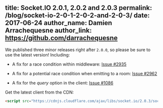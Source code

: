 title: Socket.IO 2.0.1, 2.0.2 and 2.0.3
permalink: /blog/socket-io-2-0-1-2-0-2-and-2-0-3/
date: 2017-06-24
author_name: Damien Arrachequesne
author_link: https://github.com/darrachequesne
---

We published three minor releases right after `2.0.0`, so please be sure to use the latest version! Including:

- A fix for a race condition within middleware: [Issue #2935](https://github.com/socketio/socket.io/issues/2935)

- A fix for a potential race condition when emitting to a room: [Issue #2962](https://github.com/socketio/socket.io/issues/2962)

- A fix for the *query* option in the client: [Issue #1086](https://github.com/socketio/socket.io-client/issues/1086)

Get the latest client from the CDN:

```html
<script src="https://cdnjs.cloudflare.com/ajax/libs/socket.io/2.0.3/socket.io.js"></script>
```
